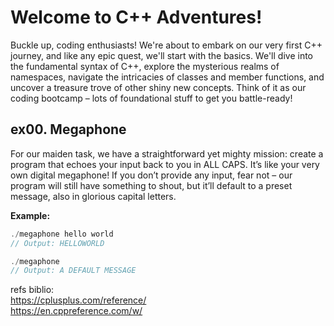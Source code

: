 # Welcome to C++ Adventures!

Buckle up, coding enthusiasts! We're about to embark on our very first C++ journey, and like any epic quest, we'll start with the basics. We'll dive into the fundamental syntax of C++, explore the mysterious realms of namespaces, navigate the intricacies of classes and member functions, and uncover a treasure trove of other shiny new concepts. Think of it as our coding bootcamp – lots of foundational stuff to get you battle-ready!

## ex00. Megaphone

For our maiden task, we have a straightforward yet mighty mission: create a program that echoes your input back to you in ALL CAPS. It’s like your very own digital megaphone! If you don’t provide any input, fear not – our program will still have something to shout, but it’ll default to a preset message, also in glorious capital letters.

**Example:**
```cpp
./megaphone hello world
// Output: HELLOWORLD

./megaphone
// Output: A DEFAULT MESSAGE
```

refs biblio: </br>
https://cplusplus.com/reference/ </br>
https://en.cppreference.com/w/
